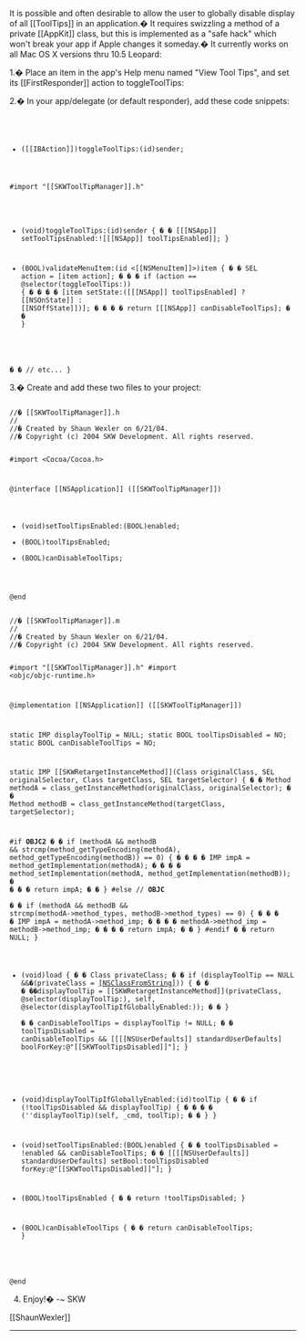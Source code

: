 

It is possible and often desirable to allow the user to globally disable display of all [[ToolTips]] in an application.� It requires swizzling a method of a private [[AppKit]] class, but this is implemented as a "safe hack" which won't break your app if Apple changes it someday.� It currently works on all Mac OS X versions thru 10.5 Leopard:

1.� Place an item in the app's Help menu named "View Tool Tips", and set its [[FirstResponder]] action to toggleToolTips:

2.� In your app/delegate (or default responder), add these code snippets:

<code>

- ([[IBAction]])toggleToolTips:(id)sender;

#import "[[SKWToolTipManager]].h"

- (void)toggleToolTips:(id)sender
{
� � [[[NSApp]] setToolTipsEnabled:![[[NSApp]] toolTipsEnabled]];
}

- (BOOL)validateMenuItem:(id <[[NSMenuItem]]>)item
{
� � SEL action = [item action];
�
� � if (action == @selector(toggleToolTips:)) {
� � � � [item setState:([[[NSApp]] toolTipsEnabled] ? [[NSOnState]] : [[NSOffState]])];
� � � � return [[[NSApp]] canDisableToolTips];
� � }

� � // etc...
}
</code>

3.� Create and add these two files to your project:

<code>
//� [[SKWToolTipManager]].h
//
//� Created by Shaun Wexler on 6/21/04.
//� Copyright (c) 2004 SKW Development. All rights reserved.

#import <Cocoa/Cocoa.h>

@interface [[NSApplication]] ([[SKWToolTipManager]])

- (void)setToolTipsEnabled:(BOOL)enabled;
- (BOOL)toolTipsEnabled;
- (BOOL)canDisableToolTips;

@end
</code>

<code>
//� [[SKWToolTipManager]].m
//
//� Created by Shaun Wexler on 6/21/04.
//� Copyright (c) 2004 SKW Development. All rights reserved.

#import "[[SKWToolTipManager]].h"
#import <objc/objc-runtime.h>

@implementation [[NSApplication]] ([[SKWToolTipManager]])

static IMP displayToolTip = NULL;
static BOOL toolTipsDisabled = NO;
static BOOL canDisableToolTips = NO;

static IMP [[SKWRetargetInstanceMethod]](Class originalClass, SEL originalSelector, Class targetClass, SEL targetSelector)
{
� � Method methodA = class_getInstanceMethod(originalClass, originalSelector);
� � Method methodB = class_getInstanceMethod(targetClass, targetSelector);
	
#if __OBJC2__
� � if (methodA && methodB && strcmp(method_getTypeEncoding(methodA), method_getTypeEncoding(methodB)) == 0) {
� � � � IMP impA = method_getImplementation(methodA);
� � � � method_setImplementation(methodA, method_getImplementation(methodB));
� � � � return impA;
� � }
#else // __OBJC__	
� � if (methodA && methodB && strcmp(methodA->method_types, methodB->method_types) == 0) {
� � � � IMP impA = methodA->method_imp;
� � � � methodA->method_imp = methodB->method_imp;
� � � � return impA;
� � }
#endif
� � return NULL;
}

+ (void)load
{
� � Class privateClass;
� � if (displayToolTip == NULL &&�(privateClass = [[NSClassFromString]](@"[[NSToolTipManager]]"))) {
� � � ��displayToolTip = [[SKWRetargetInstanceMethod]](privateClass, @selector(displayToolTip:), self, @selector(displayToolTipIfGloballyEnabled:));
� � }	
� � canDisableToolTips = displayToolTip != NULL;
� � toolTipsDisabled = canDisableToolTips && [[[[NSUserDefaults]] standardUserDefaults] boolForKey:@"[[SKWToolTipsDisabled]]"];
}

- (void)displayToolTipIfGloballyEnabled:(id)toolTip
{
� � if (!toolTipsDisabled && displayToolTip) {
� � � � (''displayToolTip)(self, _cmd, toolTip);
� � }
}

- (void)setToolTipsEnabled:(BOOL)enabled
{
� � toolTipsDisabled = !enabled && canDisableToolTips;
� � [[[[NSUserDefaults]] standardUserDefaults] setBool:toolTipsDisabled forKey:@"[[SKWToolTipsDisabled]]"];
}

- (BOOL)toolTipsEnabled
{
� � return !toolTipsDisabled;
}

- (BOOL)canDisableToolTips
{
� � return canDisableToolTips;
}

@end
</code>

4. Enjoy!� -~ SKW

[[ShaunWexler]]

----